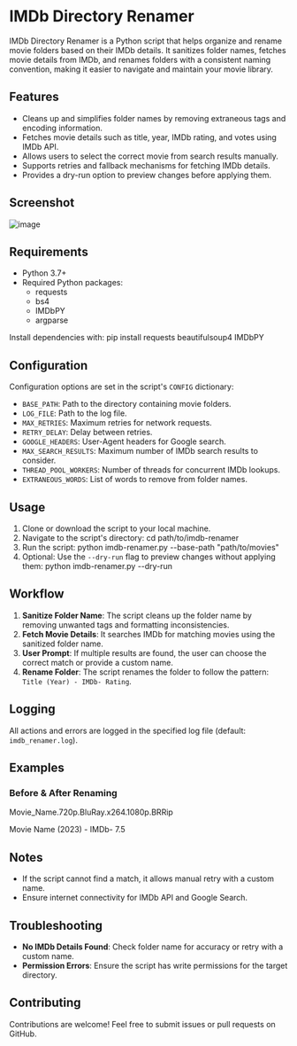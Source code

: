 
# IMDb Directory Renamer

IMDb Directory Renamer is a Python script that helps organize and rename movie folders based on their IMDb details. It sanitizes folder names, fetches movie details from IMDb, and renames folders with a consistent naming convention, making it easier to navigate and maintain your movie library.

## Features

- Cleans up and simplifies folder names by removing extraneous tags and encoding information.
- Fetches movie details such as title, year, IMDb rating, and votes using IMDb API.
- Allows users to select the correct movie from search results manually.
- Supports retries and fallback mechanisms for fetching IMDb details.
- Provides a dry-run option to preview changes before applying them.

## Screenshot
![image](https://github.com/user-attachments/assets/5122dfcc-8a39-42cd-8e52-2dd9d6688687)


## Requirements

- Python 3.7+
- Required Python packages:
    - requests
    - bs4
    - IMDbPY
    - argparse

Install dependencies with:
pip install requests beautifulsoup4 IMDbPY

## Configuration

Configuration options are set in the script's `CONFIG` dictionary:
- `BASE_PATH`: Path to the directory containing movie folders.
- `LOG_FILE`: Path to the log file.
- `MAX_RETRIES`: Maximum retries for network requests.
- `RETRY_DELAY`: Delay between retries.
- `GOOGLE_HEADERS`: User-Agent headers for Google search.
- `MAX_SEARCH_RESULTS`: Maximum number of IMDb search results to consider.
- `THREAD_POOL_WORKERS`: Number of threads for concurrent IMDb lookups.
- `EXTRANEOUS_WORDS`: List of words to remove from folder names.

## Usage

1. Clone or download the script to your local machine.
2. Navigate to the script's directory:
   cd path/to/imdb-renamer
3. Run the script:
   python imdb-renamer.py --base-path "path/to/movies"
4. Optional: Use the `--dry-run` flag to preview changes without applying them:
   python imdb-renamer.py --dry-run

## Workflow

1. **Sanitize Folder Name**: The script cleans up the folder name by removing unwanted tags and formatting inconsistencies.
2. **Fetch Movie Details**: It searches IMDb for matching movies using the sanitized folder name.
3. **User Prompt**: If multiple results are found, the user can choose the correct match or provide a custom name.
4. **Rename Folder**: The script renames the folder to follow the pattern: `Title (Year) - IMDb- Rating`.

## Logging

All actions and errors are logged in the specified log file (default: `imdb_renamer.log`).

## Examples

### Before & After Renaming

Movie_Name.720p.BluRay.x264.1080p.BRRip

Movie Name (2023) - IMDb- 7.5

## Notes
- If the script cannot find a match, it allows manual retry with a custom name.
- Ensure internet connectivity for IMDb API and Google Search.

## Troubleshooting

- **No IMDb Details Found**: Check folder name for accuracy or retry with a custom name.
- **Permission Errors**: Ensure the script has write permissions for the target directory.

## Contributing
Contributions are welcome! Feel free to submit issues or pull requests on GitHub.
